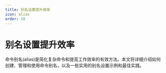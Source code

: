 ```yaml
---
title: 别名设置提升效率
icon: alias
order: 10
---
```


# 别名设置提升效率

命令别名(alias)是简化复杂命令和提高工作效率的有效方法。本文将详细介绍如何创建、管理和使用命令别名，以及一些实用的别名设置示例和最佳实践。

